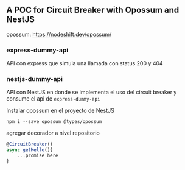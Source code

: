 ## A POC for Circuit Breaker with Opossum and NestJS

opossum: https://nodeshift.dev/opossum/

### express-dummy-api

API con express que simula una llamada con status 200 y 404

### nestjs-dummy-api

API con NestJS en donde se implementa el uso del circuit breaker y consume el api de `express-dummy-api`

Instalar opossum en el proyecto de NestJS

```
npm i --save opossum @types/opossum
```

agregar decorador a nivel repositorio

```js
@CircuitBreaker()
async getHello(){
    ...promise here
}
```
